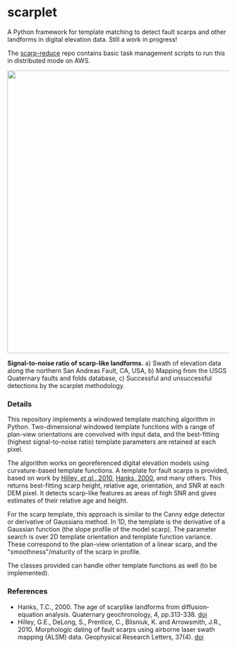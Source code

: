 # scarplet
A Python framework for template matching to detect fault scarps and other landforms in digital elevation data. Still a work in progress! 

The [scarp-reduce](https://github.com/rmsare/scarp-reduce) repo contains basic task management scripts to run this in distributed mode on AWS.

<p align='center'><img src=https://github.com/rmsare/scarplet/raw/master/data/northcoast.png width="640px"></p>

**Signal-to-noise ratio of scarp-like landforms.** a) Swath of elevation data along the northern San Andreas Fault, CA, USA, b) Mapping from the USGS Quaternary faults and folds database, c) Successful and unsuccessful detections by the scarplet methodology.

### Details
This repository implements a windowed template matching algorithm in Python. Two-dimensional windowed template functions with a range of plan-view orientations are convolved with input data, and the best-fitting (highest signal-to-noise ratio) template parameters are retained at each pixel. 

The algorithm works on georeferenced digital elevation models using curvature-based template functions. A template for fault scarps is provided, based on work by [Hilley, *et al.*, 2010](https://doi.org/10.1029/2009GL042044), [Hanks, 2000](https://doi.org/10.1029/RF004p0313), and many others. This returns best-fitting scarp height, relative age, orientation, and SNR at each DEM pixel. It detects scarp-like features as areas of high SNR and gives estimates of their relative age and height.

For the scarp template, this approach is similar to the Canny edge detector or derivative of Gaussians method. In 1D, the template is the derivative of a Gaussian function (the slope profile of the model scarp). The parameter search is over 2D template orientation and template function variance. These correspond to the plan-view orientation of a linear scarp, and the "smoothness"/maturity of the scarp in profile. 

The classes provided can handle other template functions as well (to be implemented).

### References
- Hanks, T.C., 2000. The age of scarplike landforms from diffusion‐equation analysis. Quaternary geochronology, 4, pp.313-338. [doi](https://doi.org/10.1029/RF004p0313)
- Hilley, G.E., DeLong, S., Prentice, C., Blisniuk, K. and Arrowsmith, J.R., 2010. Morphologic dating of fault scarps using airborne laser swath mapping (ALSM) data. Geophysical Research Letters, 37(4). [doi](https://doi.org/10.1029/2009GL042044)
